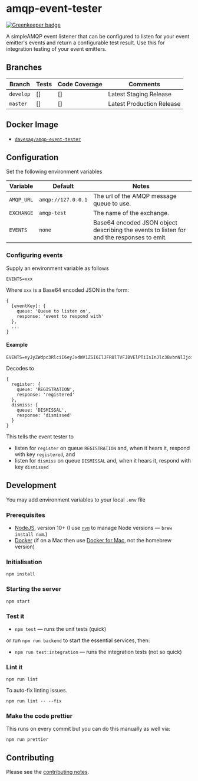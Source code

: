 # amqp-event-tester

[![Greenkeeper badge](https://badges.greenkeeper.io/davesag/amqp-event-tester.svg)](https://greenkeeper.io/)

A simpleAMQP event listener that can be configured to listen for your event emitter's events and return a configurable test result. Use this for integration testing of your event emitters.

## Branches

| Branch | Tests | Code Coverage | Comments |
| ------ | ----- | ------------- | ---------|
| `develop` | [] | [] | Latest Staging Release |
| `master` | [] | [] | Latest Production Release |

## Docker Image

* [`davesag/amqp-event-tester`](https://hub.docker.com/r/davesag/mock-sign-in-with-slack/)

## Configuration

Set the following environment variables

|Variable      |Default     |Notes     |
|--------------|------------|----------|
|`AMQP_URL`    |`amqp://127.0.0.1`|The url of the AMQP message queue to use.|
|`EXCHANGE`    | `amqp-test` |The name of the exchange.|
|`EVENTS`| `none`|Base64 encoded JSON object describing the events to listen for and the responses to emit.|

### Configuring events

Supply an environment variable as follows

```
EVENTS=xxx
```

Where `xxx` is a Base64 encoded JSON in the form:

```
{
  [eventKey]: {
    queue: 'Queue to listen on',
    response: 'event to respond with'
  },
  ...
}
```

#### Example

```
EVENTS=eyJyZWdpc3RlciI6eyJxdWV1ZSI6IlJFR0lTVFJBVElPTiIsInJlc3BvbnNlIjoicmVnaXN0ZXJlZCJ9LCJkaXNtaXNzIjp7InF1ZXVlIjoiRElTTUlTU0FMIiwicmVzcG9uc2UiOiJkaXNtaXNzZWQifX0=
```

Decodes to

```
{
  register: {
    queue: 'REGISTRATION',
    response: 'registered'
  },
  dismiss: {
    queue: 'DISMISSAL',
    response: 'dismissed'
  }
}
```

This tells the event tester to

* listen for `register` on queue `REGISTRATION` and, when it hears it, respond with key `registered`, and
* listen for `dismiss` on queue `DISMISSAL` and, when it hears it, respond with key `dismissed`

## Development

You may add environment variables to your local `.env` file

### Prerequisites

* [NodeJS](htps://nodejs.org), version 10+ (I use [`nvm`](https://github.com/creationix/nvm) to manage Node versions — `brew install nvm`.)
* [Docker](https://www.docker.com) (if on a Mac then use [Docker for Mac](https://docs.docker.com/docker-for-mac/), not the homebrew version)

### Initialisation

    npm install

### Starting the server

    npm start

### Test it

* `npm test` — runs the unit tests (quick)

or run `npm run backend` to start the essential services, then:

* `npm run test:integration` — runs the integration tests (not so quick)

### Lint it

    npm run lint

To auto-fix linting issues.

    npm run lint -- --fix

### Make the code prettier

This runs on every commit but you can do this manually as well via:

    npm run prettier

## Contributing

Please see the [contributing notes](CONTRIBUTING.md).
